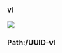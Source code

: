 ### vl

[![](https://www.herokucdn.com/deploy/button.png)](https://heroku.com/deploy?template=https://github.com/fgdddttgf/lklkkdesde.git)

### Path:/UUID-vl